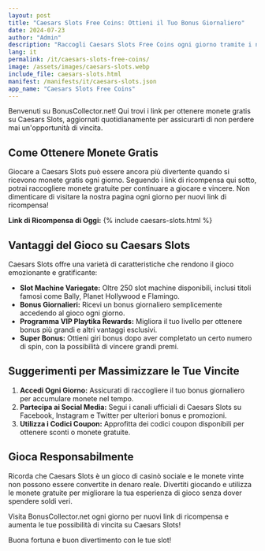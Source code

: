 ```yaml
---
layout: post
title: "Caesars Slots Free Coins: Ottieni il Tuo Bonus Giornaliero"
date: 2024-07-23
author: "Admin"
description: "Raccogli Caesars Slots Free Coins ogni giorno tramite i nostri link sicuri. Ottieni monete gratuite per giocare ai migliori giochi da casinò e divertirti."
lang: it
permalink: /it/caesars-slots-free-coins/
image: /assets/images/caesars-slots.webp
include_file: caesars-slots.html
manifest: /manifests/it/caesars-slots.json
app_name: "Caesars Slots Free Coins"
---
```


Benvenuti su BonusCollector.net! Qui trovi i link per ottenere monete gratis su Caesars Slots, aggiornati quotidianamente per assicurarti di non perdere mai un'opportunità di vincita.

## Come Ottenere Monete Gratis

Giocare a Caesars Slots può essere ancora più divertente quando si ricevono monete gratis ogni giorno. Seguendo i link di ricompensa qui sotto, potrai raccogliere monete gratuite per continuare a giocare e vincere. Non dimenticare di visitare la nostra pagina ogni giorno per nuovi link di ricompensa!

**Link di Ricompensa di Oggi:**
{% include caesars-slots.html %}

## Vantaggi del Gioco su Caesars Slots

Caesars Slots offre una varietà di caratteristiche che rendono il gioco emozionante e gratificante:
- **Slot Machine Variegate:** Oltre 250 slot machine disponibili, inclusi titoli famosi come Bally, Planet Hollywood e Flamingo.
- **Bonus Giornalieri:** Ricevi un bonus giornaliero semplicemente accedendo al gioco ogni giorno.
- **Programma VIP Playtika Rewards:** Migliora il tuo livello per ottenere bonus più grandi e altri vantaggi esclusivi.
- **Super Bonus:** Ottieni giri bonus dopo aver completato un certo numero di spin, con la possibilità di vincere grandi premi.

## Suggerimenti per Massimizzare le Tue Vincite

1. **Accedi Ogni Giorno:** Assicurati di raccogliere il tuo bonus giornaliero per accumulare monete nel tempo.
2. **Partecipa ai Social Media:** Segui i canali ufficiali di Caesars Slots su Facebook, Instagram e Twitter per ulteriori bonus e promozioni.
3. **Utilizza i Codici Coupon:** Approfitta dei codici coupon disponibili per ottenere sconti o monete gratuite.

## Gioca Responsabilmente

Ricorda che Caesars Slots è un gioco di casinò sociale e le monete vinte non possono essere convertite in denaro reale. Divertiti giocando e utilizza le monete gratuite per migliorare la tua esperienza di gioco senza dover spendere soldi veri.

Visita BonusCollector.net ogni giorno per nuovi link di ricompensa e aumenta le tue possibilità di vincita su Caesars Slots!

Buona fortuna e buon divertimento con le tue slot!